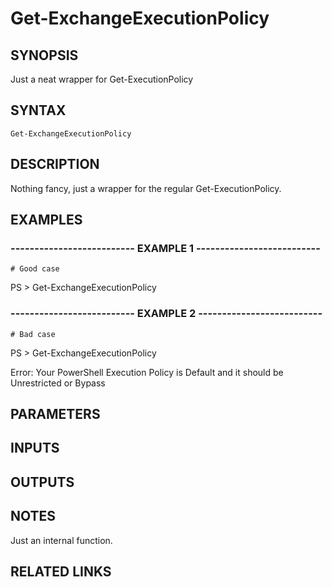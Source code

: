 ﻿---
external help file: ExchangeNodeMaintenanceMode-help.xml
online version: 
schema: 2.0.0
---

# Get-ExchangeExecutionPolicy

## SYNOPSIS
Just a neat wrapper for Get-ExecutionPolicy

## SYNTAX

```
Get-ExchangeExecutionPolicy
```

## DESCRIPTION
Nothing fancy, just a wrapper for the regular Get-ExecutionPolicy.

## EXAMPLES

### -------------------------- EXAMPLE 1 --------------------------
```
# Good case
```

PS \> Get-ExchangeExecutionPolicy

### -------------------------- EXAMPLE 2 --------------------------
```
# Bad case
```

PS \> Get-ExchangeExecutionPolicy

Error: Your PowerShell Execution Policy is Default and it should be Unrestricted or Bypass

## PARAMETERS

## INPUTS

## OUTPUTS

## NOTES
Just an internal function.

## RELATED LINKS


